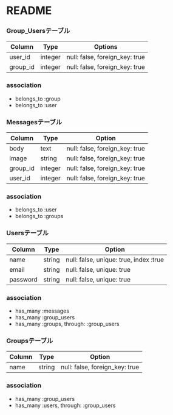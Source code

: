 # README

### Group_Usersテーブル

|Column|Type|Options|
|------|----|-------|
|user_id|integer|null: false, foreign_key: true|
|group_id|integer|null: false, foreign_key: true|

### association
- belongs_to :group
- belongs_to :user




### Messagesテーブル

|Column|Type|Option|
|------|----|------|
|body|text|null: false, foreign_key: true|
|image|string|null: false, foreign_key: true|
|group_id|integer|null: false, foreign_key: true|
|user_id|integer|null: false, foreign_key: true|

### association
- belongs_to :user
- belongs_to :groups



### Usersテーブル
|Column|Type|Option|
|------|----|------|
|name|string|null: false, unique: true, index :true|
|email|string|null: false, unique: true|
|password|string|null: false, unique: true|


### association
- has_many :messages
- has_many :group_users
- has_many :groups, through: :group_users


### Groupsテーブル
|Column|Type|Option|
|------|----|------|
|name|string|null: false, foreign_key: true|


### association
- has_many :group_users
- has_many :users, through: :group_users








